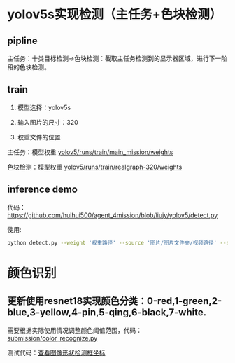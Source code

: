 # yolov5s实现检测（主任务+色块检测）

## pipline

主任务：十类目标检测->色块检测：截取主任务检测到的显示器区域，进行下一阶段的色块检测。


## train

1. 模型选择：yolov5s

2. 输入图片的尺寸：320

3. 权重文件的位置

主任务：模型权重 [yolov5/runs/train/main_mission/weights](https://github.com/huihui500/agent_4mission/tree/liujy/yolov5/runs/train/main_mission/weights)

色块检测：模型权重 [yolov5/runs/train/realgraph-320/weights](https://github.com/huihui500/agent_4mission/tree/liujy/yolov5/runs/train/realgraph-320/weights)

## inference demo

代码：https://github.com/huihui500/agent_4mission/blob/liujy/yolov5/detect.py

使用:

```bash
python detect.py --weight '权重路径' --source '图片/图片文件夹/视频路径' --save-txt --save-conf --img-size 320
```

# 颜色识别

更新使用resnet18实现颜色分类：0-red,1-green,2-blue,3-yellow,4-pin,5-qing,6-black,7-white.
---
需要根据实际使用情况调整颜色阈值范围，代码：[submission/color_recognize.py](https://github.com/huihui500/agent_4mission/blob/liujy/submission/color_recognize.py)

测试代码：[查看图像形状检测框坐标](https://github.com/huihui500/agent_4mission/blob/liujy/yolov5/location.ipynb)